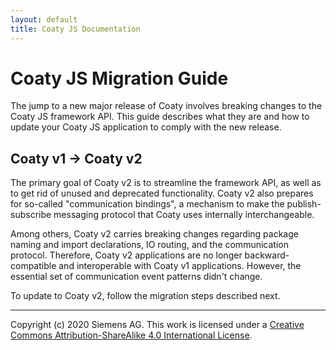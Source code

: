 ```yaml
---
layout: default
title: Coaty JS Documentation
---
```


# Coaty JS Migration Guide

The jump to a new major release of Coaty involves breaking changes to the Coaty
JS framework API. This guide describes what they are and how to update your
Coaty JS application to comply with the new release.

## Coaty v1 -> Coaty v2

The primary goal of Coaty v2 is to streamline the framework API, as well as to
get rid of unused and deprecated functionality. Coaty v2 also prepares for
so-called "communication bindings", a mechanism to make the publish-subscribe
messaging protocol that Coaty uses internally interchangeable.

Among others, Coaty v2 carries breaking changes regarding package naming and
import declarations, IO routing, and the communication protocol. Therefore,
Coaty v2 applications are no longer backward-compatible and interoperable with
Coaty v1 applications. However, the essential set of communication event
patterns didn't change.

To update to Coaty v2, follow the migration steps described next.

---
Copyright (c) 2020 Siemens AG. This work is licensed under a
[Creative Commons Attribution-ShareAlike 4.0 International License](http://creativecommons.org/licenses/by-sa/4.0/).
